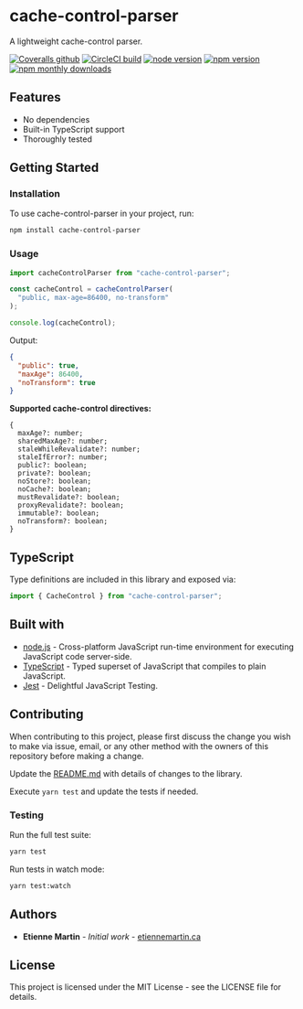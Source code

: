 # cache-control-parser

A lightweight cache-control parser.

[![Coveralls github](https://img.shields.io/coveralls/github/etienne-martin/cache-control-parser.svg)](https://coveralls.io/github/etienne-martin/cache-control-parser)
[![CircleCI build](https://img.shields.io/circleci/project/github/etienne-martin/cache-control-parser.svg)](https://circleci.com/gh/etienne-martin/cache-control-parser)
[![node version](https://img.shields.io/node/v/cache-control-parser.svg)](https://www.npmjs.com/package/cache-control-parser)
[![npm version](https://img.shields.io/npm/v/cache-control-parser.svg)](https://www.npmjs.com/package/cache-control-parser)
[![npm monthly downloads](https://img.shields.io/npm/dm/cache-control-parser.svg)](https://www.npmjs.com/package/cache-control-parser)

## Features

- No dependencies
- Built-in TypeScript support
- Thoroughly tested

## Getting Started

### Installation

To use cache-control-parser in your project, run:

```bash
npm install cache-control-parser
```

### Usage

```javascript
import cacheControlParser from "cache-control-parser";

const cacheControl = cacheControlParser(
  "public, max-age=86400, no-transform"
);

console.log(cacheControl);
```

Output:

```json
{
  "public": true,
  "maxAge": 86400,
  "noTransform": true
}
```

**Supported cache-control directives:**

```
{
  maxAge?: number;
  sharedMaxAge?: number;
  staleWhileRevalidate?: number;
  staleIfError?: number;
  public?: boolean;
  private?: boolean;
  noStore?: boolean;
  noCache?: boolean;
  mustRevalidate?: boolean;
  proxyRevalidate?: boolean;
  immutable?: boolean;
  noTransform?: boolean;
}
```

## TypeScript

Type definitions are included in this library and exposed via:

```typescript
import { CacheControl } from "cache-control-parser";
```

## Built with

- [node.js](https://nodejs.org/en/) - Cross-platform JavaScript run-time environment for executing JavaScript code server-side.
- [TypeScript](https://www.typescriptlang.org/) - Typed superset of JavaScript that compiles to plain JavaScript.
- [Jest](https://facebook.github.io/jest/) - Delightful JavaScript Testing.

## Contributing

When contributing to this project, please first discuss the change you wish to make via issue, email, or any other method with the owners of this repository before making a change.

Update the [README.md](https://github.com/etienne-martin/cache-control-parser/blob/master/README.md) with details of changes to the library.

Execute `yarn test` and update the tests if needed.

### Testing

Run the full test suite:

```bash
yarn test
```

Run tests in watch mode:

```bash
yarn test:watch
```

## Authors

- **Etienne Martin** - _Initial work_ - [etiennemartin.ca](https://etiennemartin.ca/)

## License

This project is licensed under the MIT License - see the LICENSE file for details.
